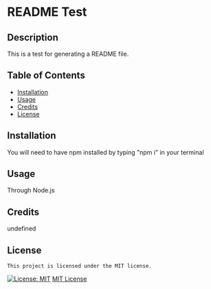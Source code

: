 # README Test

  ## Description
  This is a test for generating a README file.

  ## Table of Contents
  - [Installation](#installation)
  - [Usage](#usage)
  - [Credits](#credits)
  - [License](#license)

  ## Installation
  You will need to have npm installed by typing "npm i" in your terminal

  ## Usage
  Through Node.js

  ## Credits
  undefined

  ## License
    This project is licensed under the MIT license.
  [![License: MIT](https://img.shields.io/badge/License-MIT-yellow.svg)](https://opensource.org/licenses/MIT)
  [MIT License](https://opensource.org/licenses/MIT)